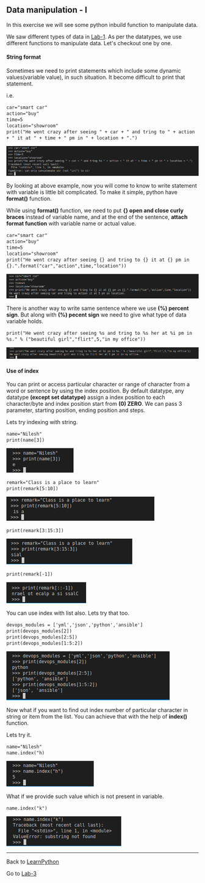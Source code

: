 ## Data manipulation - I

In this exercise we will see some python inbuild function to manipulate data.

We saw different types of data in [Lab-1](../Lab-1/Readme.md). As per the datatypes, we use different functions to manipulate data. Let's checkout one by one.

#### String format
Sometimes we need to print statements which include some dynamic values(variable value), in such situation. It become difficult to print that statement.

i.e.

    car="smart car"
    action="buy"
    time=5
    location="showroom"
    print("He went crazy after seeing " + car + " and tring to " + action + " it at " + time + " pm in " + location + ".")

![output](/images/python-string-format.PNG)

By looking at above example, now you will come to know to write statement with variable is little bit complicated. To make it simple, python have **format()** function.

While using **format()** function, we need to put **{} open and close curly braces** instead of variable name, and at the end of the sentence, **attach format function** with variable name or actual value.

    car="smart car"
    action="buy"
    time=5
    location="showroom"
    print("He went crazy after seeing {} and tring to {} it at {} pm in {}.".format("car","action",time,"location"))

![output](/images/python-string-format-1.PNG)

There is another way to write same sentence where we use **(%) percent sign**. But along with **(%) pecent sign** we need to give what type of data variable holds. 

    print("He went crazy after seeing %s and tring to %s her at %i pm in %s." % ("beautiful girl","flirt",5,"in my office"))

![output](/images/python-string-format-2.PNG)

#### Use of index

You can print or access particular character or range of character from a word or sentence by using the index position. By default datatype, any datatype **(except set datatype)** assign a index position to each character/byte and index position start from **(0) ZERO**. We can pass 3 parameter, starting position, ending position and steps.

Lets try indexing with string.

    name="Nilesh"
    print(name[3])

![output](/images/python-string-index-2.PNG)

    remark="Class is a place to learn"
    print(remark[5:10])

![output](/images/python-string-index-1.PNG)

    print(remark[3:15:3])

![output](/images/python-string-index-3.PNG)

    print(remark[-1])

![output](/images/python-string-index-4.PNG)

You can use index with list also. Lets try that too.

    devops_modules = ['yml','json','python','ansible']
    print(devops_modules[2])
    print(devops_modules[2:5])
    print(devops_modules[1:5:2])

![output](/images/python-list-index-1.PNG)

Now what if you want to find out index number of particular character in string or item from the list. You can achieve that with the help of **index()** function.

Lets try it.

    name="Nilesh"
    name.index("h)

![output](/images/python-index-fun-1.PNG)

What if we provide such value which is not present in variable.

    name.index("k")

![output](/images/python-index-fun-2.PNG)

------

Back to [LearnPython](../Readme.md)

Go to [Lab-3](../Lab-3/Readme.md)